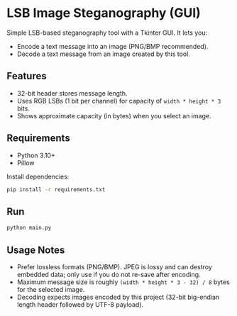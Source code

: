 # LSB Image Steganography (GUI)

Simple LSB-based steganography tool with a Tkinter GUI. It lets you:

- Encode a text message into an image (PNG/BMP recommended).
- Decode a text message from an image created by this tool.

## Features

- 32-bit header stores message length.
- Uses RGB LSBs (1 bit per channel) for capacity of `width * height * 3` bits.
- Shows approximate capacity (in bytes) when you select an image.

## Requirements

- Python 3.10+
- Pillow

Install dependencies:

```bash
pip install -r requirements.txt
```

## Run

```bash
python main.py
```

## Usage Notes

- Prefer lossless formats (PNG/BMP). JPEG is lossy and can destroy embedded data; only use if you do not re-save after encoding.
- Maximum message size is roughly `(width * height * 3 - 32) / 8` bytes for the selected image.
- Decoding expects images encoded by this project (32-bit big-endian length header followed by UTF-8 payload).
